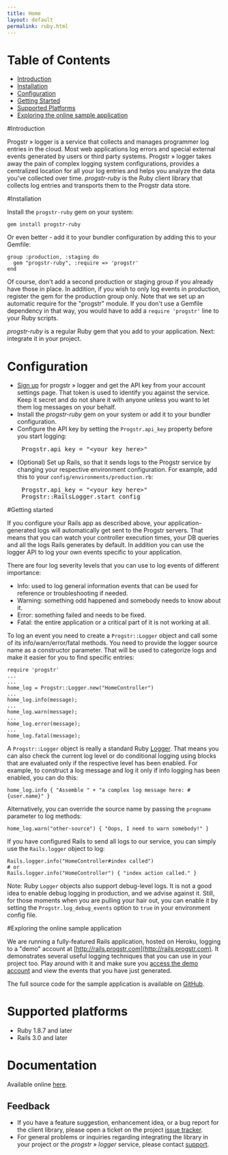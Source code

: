 ```yaml
---
title: Home
layout: default
permalink: ruby.html
---
```

Table of Contents
=================
* [Introduction](#introduction)
* [Installation](#installation)
* [Configuration](#configuration)
* [Getting Started](#getting_started)
* [Supported Platforms](#supported_platforms)
* [Exploring the online sample application](#exploring_the_online_sample_application)

#Introduction

Progstr &raquo; logger is a service that collects and manages programmer log entries in the cloud. Most web applications log errors and special external events generated by users or third party systems. Progstr &raquo; logger takes away the pain of complex logging system configurations, provides a centralized location for all your log entries and helps you analyze the data you've collected over time. *progstr-ruby* is the Ruby client library that collects log entries and transports them to the Progstr data store.

#Installation

Install the `progstr-ruby` gem on your system:

    gem install progstr-ruby

Or even better - add it to your bundler configuration by adding this to your Gemfile:

    group :production, :staging do
      gem "progstr-ruby", :require => 'progstr'
    end

Of course, don't add a second production or staging group if you already have those in place. In addition, if you wish to only log events in production, register the gem for the production group only. Note that we set up an automatic require for the "progstr" module. If you don't use a Gemfile dependency in that way, you would have to add a `require 'progstr'` line to your Ruby scripts.

*progstr-ruby* is a regular Ruby gem that you add to your application. Next: integrate it in your project.

# Configuration

* [Sign up](http://app.progstr.com/signup) for progstr &raquo; logger and get the API key from your account settings page. That token is used to identify you against the service. Keep it secret and do not share it with anyone unless you want to let them log messages on your behalf.
* Install the  *progstr-ruby* gem on your system or add it to your bundler configuration.
* Configure the API key by setting the `Progstr.api_key` property before you start logging:
<pre>
    Progstr.api_key = "&lt;your key here&gt;"
</pre>
* (Optional) Set up Rails, so that it sends logs to the Progstr service by changing your respective environment configuration. For example, add this to your `config/environments/production.rb`:
<pre>
    Progstr.api_key = "&lt;your key here&gt;"
    Progstr::RailsLogger.start config
</pre>

#Getting started

If you configure your Rails app as described above, your application-generated logs will automatically get sent to the Progstr servers. That means that you can watch your controller execution times, your DB queries and all the logs Rails generates by default. In addition you can use the logger API to log your own events specific to your application.

There are four log severity levels that you can use to log events of different importance: 

* Info: used to log general information events that can be used for reference or troubleshooting if needed.
* Warning: something odd happened and somebody needs to know about it.
* Error: something failed and needs to be fixed.
* Fatal: the entire application or a critical part of it is not working at all.

To log an event you need to create a `Progstr::Logger` object and call some of its info/warn/error/fatal methods. You need to provide the logger source name as a constructor parameter. That will be used to categorize logs and make it easier for you to find specific entries:

    require 'progstr'
    ...
    ...
    home_log = Progstr::Logger.new("HomeController")
    ...
    home_log.info(message);
    ...
    home_log.warn(message);
    ...
    home_log.error(message);
    ...
    home_log.fatal(message);

A `Progstr::Logger` object is really a standard Ruby [Logger](http://www.ruby-doc.org/stdlib/libdoc/logger/rdoc/classes/Logger.html). That means you can also check the current log level or do conditional logging using blocks that are evaluated only if the respective level has been enabled. For example, to construct a log message and log it only if info logging has been enabled, you can do this:

    home_log.info { "Assemble " + "a complex log message here: #{user.name}" }

Alternatively, you can override the source name by passing the `progname` parameter to log methods:

    home_log.warn("other-source") { "Oops, I need to warn somebody!" }

If you have configured Rails to send all logs to our service, you can simply use the `Rails.logger` object to log:

    Rails.logger.info("HomeController#index called")
    # or
    Rails.logger.info("HomeController") { "index action called." }

Note: Ruby `Logger` objects also support debug-level logs. It is not a good idea to enable debug logging in production, and we advise against it. Still, for those moments when you are pulling your hair out, you can enable it by setting the `Progstr.log_debug_events` option to `true` in your environment config file.


#Exploring the online sample application

We are running a fully-featured Rails application, hosted on Heroku, logging to a "demo" account at [http://rails.progstr.com](http://rails.progstr.com). It demonstrates several useful logging techniques that you can use in your project too. Play around with it and make sure you [access the demo account](https://app.progstr.com/demoAutoLogin) and view the events that you have just generated.

The full source code for the sample application is available on [GitHub](http://github.com/progstr/rails.progstr.com).

# Supported platforms

* Ruby 1.8.7 and later
* Rails 3.0 and later

# Documentation

Available online [here](http://docs.progstr.com).

Feedback
--------
* If you have a feature suggestion, enhancement idea, or a bug report for the client library, please open a ticket on the project [issue tracker](https://github.com/progstr/progstr-ruby/issues).
* For general problems or inquiries regarding integrating the library in your project or the *progstr &raquo; logger* service, please contact [support](mailto:support@progstr.com).
